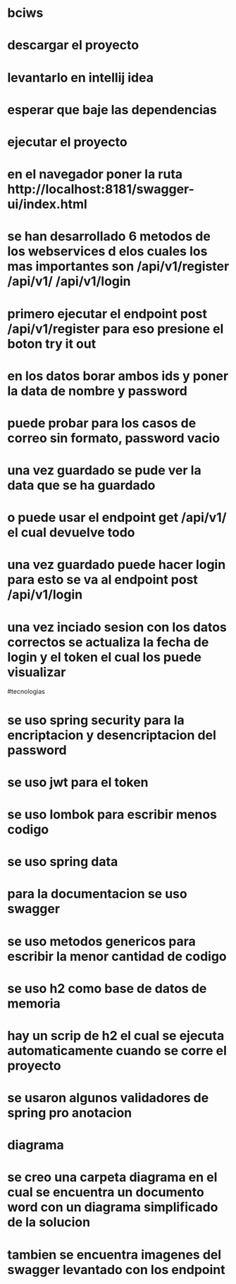 # bciws

# descargar el proyecto
# levantarlo en intellij idea
# esperar que baje las dependencias
# ejecutar el proyecto
# en el navegador poner la ruta  http://localhost:8181/swagger-ui/index.html
# se han desarrollado 6 metodos de los webservices d elos cuales los mas importantes son /api/v1/register  /api/v1/   /api/v1/login
# primero ejecutar el endpoint post /api/v1/register para eso presione el boton try it out
# en los datos borar ambos ids y poner la data de nombre y password
# puede probar para los casos de correo sin formato, password vacio
# una vez guardado se pude ver la data que se ha guardado
# o puede usar el endpoint get /api/v1/ el cual devuelve todo
# una vez guardado puede hacer login para esto se va al endpoint post /api/v1/login
# una vez inciado sesion con los datos correctos se actualiza la fecha de login y el token el cual los puede visualizar


#tecnologias
# se uso spring security para la encriptacion y desencriptacion del password
# se uso jwt para el token
# se uso lombok para escribir menos codigo
# se uso spring data
# para la documentacion se uso swagger
# se uso metodos genericos para escribir la menor cantidad de codigo
# se uso h2 como base de datos de memoria
# hay un scrip de h2 el cual se ejecuta automaticamente cuando se corre el proyecto
# se usaron algunos validadores de spring pro anotacion

# diagrama

# se creo una carpeta diagrama en el cual se encuentra un documento word con un diagrama simplificado de la solucion 
# tambien se encuentra imagenes del swagger levantado con los endpoint

